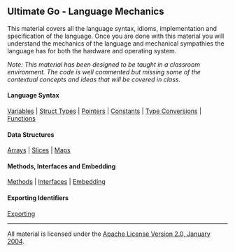 ## Ultimate Go - Language Mechanics

This material covers all the language syntax, idioms, implementation and specification of the language. Once you are done with this material you will understand the mechanics of the language and mechanical sympathies the language has for both the hardware and operating system. 

*Note: This material has been designed to be taught in a classroom environment. The code is well commented but missing some of the contextual concepts and ideas that will be covered in class.*

#### Language Syntax
[Variables](../../../go/language/variables/README.md) | 
[Struct Types](../../../go/language/struct_types/README.md) | 
[Pointers](../../../go/language/pointers/README.md) | 
[Constants](../../../go/language/constants/README.md) | 
[Type Conversions](../../../go/language/type_conversions/README.md) | 
[Functions](../../../go/language/functions/README.md)

#### Data Structures
[Arrays](../../../go/language/arrays/README.md) | 
[Slices](../../../go/language/slices/README.md) | 
[Maps](../../../go/language/maps/README.md)

#### Methods, Interfaces and Embedding
[Methods](../../../go/language/methods/README.md) | 
[Interfaces](../../../go/language/interfaces/README.md) | 
[Embedding](../../../go/language/embedding/README.md)

#### Exporting Identifiers
[Exporting](../../../go/language/exporting/README.md)

___
All material is licensed under the [Apache License Version 2.0, January 2004](http://www.apache.org/licenses/LICENSE-2.0).
